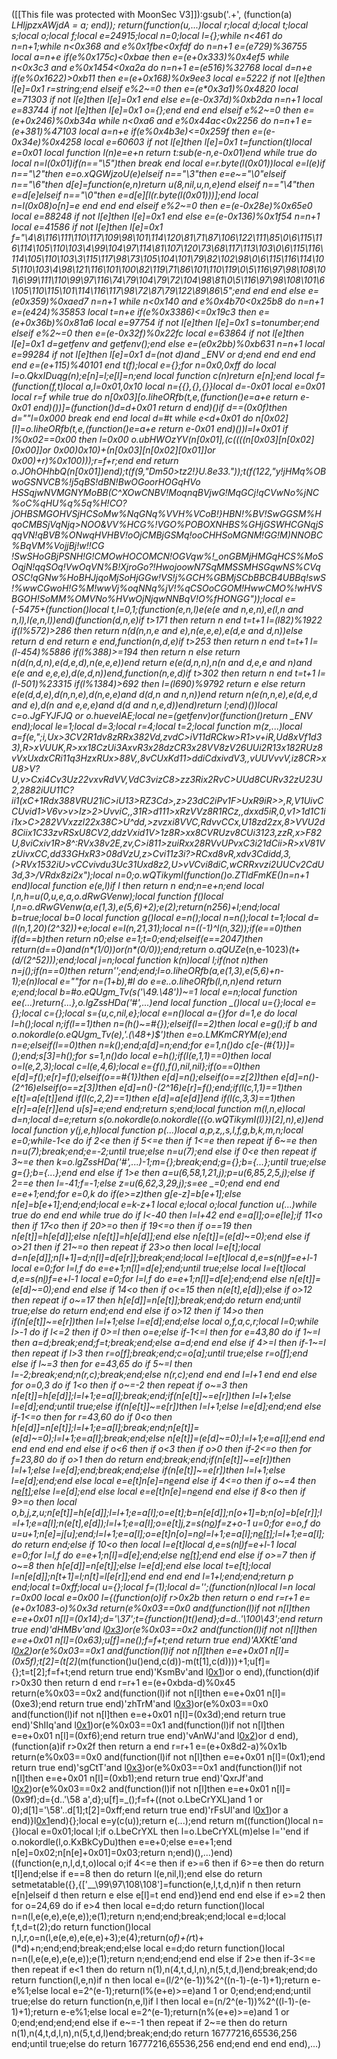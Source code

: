 ([[This file was protected with MoonSec V3]]):gsub('.+', (function(a) _LHljpzxAWjdA = a; end)); return(function(u,...)local r;local d;local t;local s;local o;local f;local e=24915;local n=0;local l={};while n<461 do n=n+1;while n<0x368 and e%0x1fbe<0xfdf do n=n+1 e=(e*729)%36755 local a=n+e if(e%0x175c)<0xbae then e=(e+0x333)%0x4ef5 while n<0x3c3 and e%0x1454<0xa2a do n=n+1 e=(e*516)%32768 local d=n+e if(e%0x1622)>0xb11 then e=(e+0x168)%0x9ee3 local e=5222 if not l[e]then l[e]=0x1 r=string;end elseif e%2~=0 then e=(e*0x3a1)%0x4820 local e=71303 if not l[e]then l[e]=0x1 end else e=(e-0x37d)%0xb2da n=n+1 local e=83744 if not l[e]then l[e]=0x1 o={};end end end elseif e%2~=0 then e=(e+0x246)%0xb34a while n<0xa6 and e%0x44ac<0x2256 do n=n+1 e=(e+381)%47103 local a=n+e if(e%0x4b3e)<=0x259f then e=(e-0x34e)%0x4258 local e=60603 if not l[e]then l[e]=0x1 t=function(t)local e=0x01 local function l(n)e=e+n return t:sub(e-n,e-0x01)end while true do local n=l(0x01)if(n=="\5")then break end local e=r.byte(l(0x01))local e=l(e)if n=="\2"then e=o.xQGWjzoU(e)elseif n=="\3"then e=e~="\0"elseif n=="\6"then d[e]=function(e,n)return u(8,nil,u,n,e)end elseif n=="\4"then e=d[e]elseif n=="\0"then e=d[e][l(r.byte(l(0x01)))];end local n=l(0x08)o[n]=e end end end elseif e%2~=0 then e=(e-0x28e)%0x65e0 local e=88248 if not l[e]then l[e]=0x1 end else e=(e-0x136)%0x1f54 n=n+1 local e=41586 if not l[e]then l[e]=0x1 f="\4\8\116\111\110\117\109\98\101\114\120\81\71\87\106\122\111\85\0\6\115\116\114\105\110\103\4\99\104\97\114\81\107\120\73\68\117\113\103\0\6\115\116\114\105\110\103\3\115\117\98\73\105\104\101\79\82\102\98\0\6\115\116\114\105\110\103\4\98\121\116\101\100\82\119\71\86\101\110\119\0\5\116\97\98\108\101\6\99\111\110\99\97\116\74\79\104\79\72\104\98\81\0\5\116\97\98\108\101\6\105\110\115\101\114\116\117\98\72\87\79\122\89\86\5";end end end else e=(e*0x359)%0xaed7 n=n+1 while n<0x140 and e%0x4b70<0x25b8 do n=n+1 e=(e*424)%35853 local t=n+e if(e%0x3386)<=0x19c3 then e=(e+0x36b)%0x81a6 local e=97754 if not l[e]then l[e]=0x1 s=tonumber;end elseif e%2~=0 then e=(e-0x32f)%0x22fc local e=63864 if not l[e]then l[e]=0x1 d=getfenv and getfenv();end else e=(e*0x2bb)%0xb631 n=n+1 local e=99284 if not l[e]then l[e]=0x1 d=(not d)and _ENV or d;end end end end end e=(e+115)%40101 end t(f);local e={};for n=0x0,0xff do local l=o.QkxIDuqg(n);e[n]=l;e[l]=n;end local function c(n)return e[n];end local f=(function(f,t)local a,l=0x01,0x10 local n={{},{},{}}local d=-0x01 local e=0x01 local r=f while true do n[0x03][o.IiheORfb(t,e,(function()e=a+e return e-0x01 end)())]=(function()d=d+0x01 return d end)()if d==(0x0f)then d=""l=0x000 break end end local d=#t while e<d+0x01 do n[0x02][l]=o.IiheORfb(t,e,(function()e=a+e return e-0x01 end)())l=l+0x01 if l%0x02==0x00 then l=0x00 o.ubHWOzYV(n[0x01],(c((((n[0x03][n[0x02][0x00]]or 0x00)*0x10)+(n[0x03][n[0x02][0x01]]or 0x00)+r)%0x100)));r=f+r;end end return o.JOhOHhbQ(n[0x01])end);t(f(9,"Dm50>tz2*!}U.8e33."));t(f(122,"y!jHMq%OBwoGSNVCB%!j5qBS!dBN!BwOGoorHOGqHVo HSSqjwNVMGNYMoBB(C^XOwCNBV!MoqnqBVjwG!MqGCj!qCVwNo%jNC%oC%qHU%q%5q%H!CO?jOHBSMGOHVSjHCSoMw%NqGNq%VVH%VCoB!}HBN!%BV!SwGGSM%HqoCMBSjVqNjq>NOO&VV%HCG%!VGO%POBOXNHBS%GHjGSWHCGNqjSqqVN!qBVB%ONwqHVHBV!oOjCMBjGSMq!ooCHHSoMGNM!GG!M)NNOBC%BqVM%VojjBj!w!!CG !SwSHoGBjPSNH!G!CMOwHOCOMCN!OGVqw%!_onGBMjHMGqHCS%MoSOqjN!qqSOq!VwOqVN%B!XjroGo?!HwojoowN7SqMMSSMHSGqwNS%CVqOSC!qGNw%HoBHJjqoMjSoHjGGw!VS!j%GCH%GBMjSCbBBCB4UBBq!swS!%wwCGwoH!G%M!wwVj%oqNNq%jV!%qCSOoCGOM!HwwCMO%!wHVSBGOH!SoMM%OMVNo%HVwOjNjqwNNBqV!O%fHONGG"));local e=(-5475+(function()local t,l=0,1;(function(e,n,l)e(e(e and n,e,n),e(l,n and n,l),l(e,n,l))end)(function(d,n,e)if t>171 then return n end t=t+1 l=(l*82)%1922 if(l%572)>286 then return n(d(n,n,e and e),n(e,e,e),e(d,e and d,n))else return d end return e end,function(n,d,e)if t>253 then return n end t=t+1 l=(l-454)%5886 if(l%388)>=194 then return n else return n(d(n,d,n),e(d,e,d),n(e,e,e))end return e(e(d,n,n),n(n and d,e,e and n)and e(e and e,e,e),d(e,d,n))end,function(n,e,d)if t>302 then return n end t=t+1 l=(l-501)%23315 if(l%1384)>692 then l=(l*690)%9792 return e else return e(e(d,d,e),d(n,n,e),d(n,e,e)and d(d,n and n,n))end return n(e(n,n,e),e(d,e,d and e),d(n and e,e,e)and d(d and n,e,d))end)return l;end)())local c=o.JgFYJFJQ or o.hueveIAE;local ne=(getfenv)or(function()return _ENV end);local le=1;local d=3;local r=4;local t=2;local function m(z,...)local a=f(e,";i,Ux>3CV2R1dv8zRRx382Vd,zvdC>iV11dRCkw>R1>v+iR,Ud8xVf1d33),R>xVUUK,R>xx18CzUi3AxvR3x28dzCR3x28VV8zV26UUi2R13x182RUz8vVxUxdxCRi11q3HzxRUx>88V,,8vCUxKd11>ddiCdxivdV3,,vUUVvvV,iz8CR>xU8>V?U,v>Cxi4Cv3Uz22vxvRdVV,VdC3vizC8>zz3Rix2RvC>UUd8CURv32zU23U2,2882iUU11C?ii1(xC+1Rdx388VRU21iC>iU13>RZ3Cd>,z>23dC2iPv1F>UxR9iR>>,R,V1UivCCUvid1>V6v>v>Iz>2>UvviC,,31R>d111>xRzVVz8R1RCz,,dxxd5iR,0,v1>1d1C1ii1x>C>282VVxzzl22x38C>U^dd,>zvzxi8VVC,RdvvCCx,U18zd2zx,8>VVU2d8Ciix1C33zvRSxU8CV2,ddzVxid1V>1z8R>xx8CVRUzv8CUi3123,zzR,x>F82U,8viCxiv1R>8^:RVx38v2E,zv,C>i811>zuiRxx28RVvUPvxC3i21dCii>R>xV81VzUivxCC,dd33GHxR3>08dVzU,z>Cvi11z3i?>RCxd8vR,xdv3Cdidd,3,(>RVx1532iU>vCCvivdu3Uc31Uxd8z2,U>vVCvi8diC,wCRRxvzi2UUCv2CdU3d,3>/VRdx8zi2x");local n=0;o.wQTikymI(function()o.ZTldFmKE()n=n+1 end)local function e(e,l)if l then return n end;n=e+n;end local l,n,h=u(0,u,e,a,o.dRwGVenw);local function f()local l,n=o.dRwGVenw(a,e(1,3),e(5,6)+2);e(2);return(n*256)+l;end;local b=true;local b=0 local function g()local e=n();local n=n();local t=1;local d=(l(n,1,20)*(2^32))+e;local e=l(n,21,31);local n=((-1)^l(n,32));if(e==0)then if(d==b)then return n*0;else e=1;t=0;end;elseif(e==2047)then return(d==0)and(n*(1/0))or(n*(0/0));end;return o._qQUZe__(n,e-1023)*(t+(d/(2^52)));end;local j=n;local function k(n)local l;if(not n)then n=j();if(n==0)then return'';end;end;l=o.IiheORfb(a,e(1,3),e(5,6)+n-1);e(n)local e=""for n=(1+b),#l do e=e..o.IiheORfb(l,n,n)end return e;end;local b=#o.eQUgm_Tv(s('\49.\48'))~=1 local e=n;local function ee(...)return{...},o.lgZssHDa('#',...)end local function _()local u={};local e={};local c={};local s={u,c,nil,e};local e=n()local a={}for d=1,e do local l=h();local n;if(l==1)then n=(h()~=#{});elseif(l==2)then local e=g();if b and o.nokordle(o.eQUgm_Tv(e),'.(\48+)$')then e=o.LMKmCRYM(e);end n=e;elseif(l==0)then n=k();end;a[d]=n;end;for e=1,n()do c[e-(#{1})]=_();end;s[3]=h();for s=1,n()do local e=h();if(l(e,1,1)==0)then local o=l(e,2,3);local c=l(e,4,6);local e={f(),f(),nil,nil};if(o==0)then e[d]=f();e[r]=f();elseif(o==#{1})then e[d]=n();elseif(o==z[2])then e[d]=n()-(2^16)elseif(o==z[3])then e[d]=n()-(2^16)e[r]=f();end;if(l(c,1,1)==1)then e[t]=a[e[t]]end if(l(c,2,2)==1)then e[d]=a[e[d]]end if(l(c,3,3)==1)then e[r]=a[e[r]]end u[s]=e;end end;return s;end;local function m(l,n,e)local d=n;local d=e;return s(o.nokordle(o.nokordle(({o.wQTikymI(l)})[2],n),e))end local function y(j,e,h)local function p(...)local a,p,z,_,s,l,f,g,b,k,m,n;local e=0;while-1<e do if 2<e then if 5<=e then if 1<=e then repeat if 6~=e then n=u(7);break;end;e=-2;until true;else n=u(7);end else if 0<e then repeat if 3~=e then k=o.lgZssHDa('#',...)-1;m={};break;end;g={};b={...};until true;else g={};b={...};end end else if 1>e then a=u(6,58,1,21,j);p=u(6,85,2,5,j);else if 2==e then l=-41;f=-1;else z=u(6,62,3,29,j);s=ee _=0;end end end e=e+1;end;for e=0,k do if(e>=z)then g[e-z]=b[e+1];else n[e]=b[e+1];end;end;local e=k-z+1 local e;local o;local function u(...)while true do end end while true do if l<-40 then l=l+42 end e=a[l];o=e[le];if 11<o then if 17<o then if 20>=o then if 19<=o then if o==19 then n[e[t]]=h[e[d]];else n[e[t]]=h[e[d]];end else n[e[t]]=(e[d]~=0);end else if o>21 then if 21~=o then repeat if 23>o then local l=e[t];local d=n[e[d]];n[l+1]=d;n[l]=d[e[r]];break;end;local l=e[t]local d,e=s(n[l](c(n,l+1,e[d])))f=e+l-1 local e=0;for l=l,f do e=e+1;n[l]=d[e];end;until true;else local l=e[t]local d,e=s(n[l](c(n,l+1,e[d])))f=e+l-1 local e=0;for l=l,f do e=e+1;n[l]=d[e];end;end else n[e[t]]=(e[d]~=0);end end else if 14<o then if o<=15 then n(e[t],e[d]);else if o>12 then repeat if o~=17 then h[e[d]]=n[e[t]];break;end;do return end;until true;else do return end;end end else if o>12 then if 14>o then if(n[e[t]]~=e[r])then l=l+1;else l=e[d];end;else local o,f,a,c,r;local l=0;while l>-1 do if l<=2 then if 0>=l then o=e;else if-1<=l then for e=43,80 do if 1~=l then a=d;break;end;f=t;break;end;else a=d;end end else if 4>=l then if-1~=l then repeat if l>3 then r=o[f];break;end;c=o[a];until true;else r=o[f];end else if l~=3 then for e=43,65 do if 5~=l then l=-2;break;end;n(r,c);break;end;else n(r,c);end end end l=l+1 end end else for o=0,3 do if 1<o then if o~=-2 then repeat if o~=3 then n[e[t]]=h[e[d]];l=l+1;e=a[l];break;end;if(n[e[t]]~=e[r])then l=l+1;else l=e[d];end;until true;else if(n[e[t]]~=e[r])then l=l+1;else l=e[d];end;end else if-1<=o then for r=43,60 do if 0<o then h[e[d]]=n[e[t]];l=l+1;e=a[l];break;end;n[e[t]]=(e[d]~=0);l=l+1;e=a[l];break;end;else n[e[t]]=(e[d]~=0);l=l+1;e=a[l];end end end end end end else if o<6 then if o<3 then if o>0 then if-2<=o then for f=23,80 do if o>1 then do return end;break;end;if(n[e[t]]~=e[r])then l=l+1;else l=e[d];end;break;end;else if(n[e[t]]~=e[r])then l=l+1;else l=e[d];end;end else local e=e[t]n[e]=n[e](c(n,e+1,f))end else if 4<=o then if o~=4 then n[e[t]]();else l=e[d];end else local e=e[t]n[e]=n[e](c(n,e+1,f))end end else if 8<o then if 9>=o then local o,b,j,z,u;n[e[t]]=h[e[d]];l=l+1;e=a[l];o=e[t];b=n[e[d]];n[o+1]=b;n[o]=b[e[r]];l=l+1;e=a[l];n(e[t],e[d]);l=l+1;e=a[l];o=e[t]j,z=s(n[o](c(n,o+1,e[d])))f=z+o-1 u=0;for e=o,f do u=u+1;n[e]=j[u];end;l=l+1;e=a[l];o=e[t]n[o]=n[o](c(n,o+1,f))l=l+1;e=a[l];n[e[t]]();l=l+1;e=a[l];do return end;else if 10<o then local l=e[t]local d,e=s(n[l](c(n,l+1,e[d])))f=e+l-1 local e=0;for l=l,f do e=e+1;n[l]=d[e];end;else n[e[t]]();end end else if o>=7 then if o~=8 then h[e[d]]=n[e[t]];else l=e[d];end else local t=e[t];local l=n[e[d]];n[t+1]=l;n[t]=l[e[r]];end end end end l=1+l;end;end;return p end;local t=0xff;local u={};local f=(1);local d='';(function(n)local l=n local r=0x00 local e=0x00 l={(function(o)if r>0x2b then return o end r=r+1 e=(e+0x1083-o)%0x3d return(e%0x03==0x0 and(function(l)if not n[l]then e=e+0x01 n[l]=(0x14);d='\37';t={function()t()end};d=d..'\100\43';end return true end)'dHMBv'and l[0x3](0x28e+o))or(e%0x03==0x2 and(function(l)if not n[l]then e=e+0x01 n[l]=(0x63);u[f]=ne();f=f+t;end return true end)'AXKtE'and l[0x2](o+0x71))or(e%0x03==0x1 and(function(l)if not n[l]then e=e+0x01 n[l]=(0x5f);t[2]=(t[2]*(m(function()u()end,c(d))-m(t[1],c(d))))+1;u[f]={};t=t[2];f=f+t;end return true end)'KsmBv'and l[0x1](o+0x11f))or o end),(function(d)if r>0x30 then return d end r=r+1 e=(e+0xbda-d)%0x45 return(e%0x03==0x2 and(function(l)if not n[l]then e=e+0x01 n[l]=(0xe3);end return true end)'zhTrM'and l[0x3](0x395+d))or(e%0x03==0x0 and(function(l)if not n[l]then e=e+0x01 n[l]=(0x3d);end return true end)'ShIIq'and l[0x1](d+0x1d3))or(e%0x03==0x1 and(function(l)if not n[l]then e=e+0x01 n[l]=(0xf6);end return true end)'vAnWJ'and l[0x2](d+0x1e2))or d end),(function(a)if r>0x2f then return a end r=r+1 e=(e+0x8d2-a)%0x1b return(e%0x03==0x0 and(function(l)if not n[l]then e=e+0x01 n[l]=(0x1);end return true end)'sgCtT'and l[0x3](0xfa+a))or(e%0x03==0x1 and(function(l)if not n[l]then e=e+0x01 n[l]=(0xb1);end return true end)'QxrJf'and l[0x2](a+0x394))or(e%0x03==0x2 and(function(l)if not n[l]then e=e+0x01 n[l]=(0x9f);d={d..'\58 a',d};u[f]=_();f=f+((not o.LbeCrYXL)and 1 or 0);d[1]='\58'..d[1];t[2]=0xff;end return true end)'rFsUl'and l[0x1](a+0x150))or a end)}l[0x1](0x24a6)end){};local e=y(c(u));return e(...);end return m((function()local n={}local e=0x01;local l;if o.LbeCrYXL then l=o.LbeCrYXL(m)else l=''end if o.nokordle(l,o.KxBkCyDu)then e=e+0;else e=e+1;end n[e]=0x02;n[n[e]+0x01]=0x03;return n;end)(),...)end)((function(e,n,l,d,t,o)local o;if 4<=e then if e>=6 then if 6>=e then do return t[l]end;else if e==8 then do return l(e,nil,l);end else do return setmetatable({},{['__\99\97\108\108']=function(e,l,t,d,n)if n then return e[n]elseif d then return e else e[l]=t end end})end end end else if e>=2 then for o=24,69 do if e>4 then local e=d;do return function()local n=n(l,e(e,e),e(e,e));e(1);return n;end;end;break;end;local e=d;local f,t,d=t(2);do return function()local n,l,r,o=n(l,e(e,e),e(e,e)+3);e(4);return(o*f)+(r*t)+(l*d)+n;end;end;break;end;else local e=d;do return function()local n=n(l,e(e,e),e(e,e));e(1);return n;end;end;end end else if 2>e then if-3<=e then repeat if e<1 then do return n(1),n(4,t,d,l,n),n(5,t,d,l)end;break;end;do return function(l,e,n)if n then local e=(l/2^(e-1))%2^((n-1)-(e-1)+1);return e-e%1;else local e=2^(e-1);return(l%(e+e)>=e)and 1 or 0;end;end;end;until true;else do return function(n,e,l)if l then local e=(n/2^(e-1))%2^((l-1)-(e-1)+1);return e-e%1;else local e=2^(e-1);return(n%(e+e)>=e)and 1 or 0;end;end;end;end else if e~=-1 then repeat if 2~=e then do return n(1),n(4,t,d,l,n),n(5,t,d,l)end;break;end;do return 16777216,65536,256 end;until true;else do return 16777216,65536,256 end;end end end end),...)
